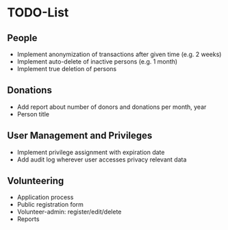 # TODO-List

## People

* Implement anonymization of transactions after given time (e.g. 2 weeks)
* Implement auto-delete of inactive persons (e.g. 1 month)
* Implement true deletion of persons

## Donations

* Add report about number of donors and donations per month, year
* Person title

## User Management and Privileges

* Implement privilege assignment with expiration date
* Add audit log wherever user accesses privacy relevant data

## Volunteering

* Application process
* Public registration form
* Volunteer-admin: register/edit/delete
* Reports

